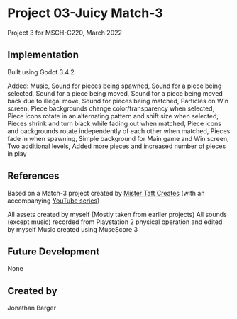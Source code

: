 # Project 03-Juicy Match-3
Project 3 for MSCH-C220, March 2022

## Implementation

Built using Godot 3.4.2

Added:
	Music, 
	Sound for pieces being spawned, 
	Sound for a piece being selected, 
	Sound for a piece being moved, 
	Sound for a piece being moved back due to illegal move, 
	Sound for pieces being matched, 
	Particles on Win screen, 
	Piece backgrounds change color/transparency when selected, 
	Piece icons rotate in an alternating pattern and shift size when selected, 
	Pieces shrink and turn black while fading out when matched, 
	Piece icons and backgrounds rotate independently of each other when matched, 
	Pieces fade in when spawning, 
	Simple background for Main game and Win screen, 
	Two additional levels, 
	Added more pieces and increased number of pieces in play


## References
Based on a Match-3 project created by [Mister Taft Creates](https://github.com/mistertaftcreates/Godot_match_3) (with an accompanying [YouTube series](https://www.youtube.com/playlist?list=PL4vbr3u7UKWqwQlvwvgNcgDL1p_3hcNn2))

All assets created by myself (Mostly taken from earlier projects)
All sounds (except music) recorded from Playstation 2 physical operation and edited by myself
Music created using MuseScore 3

## Future Development
None
## Created by

Jonathan Barger
